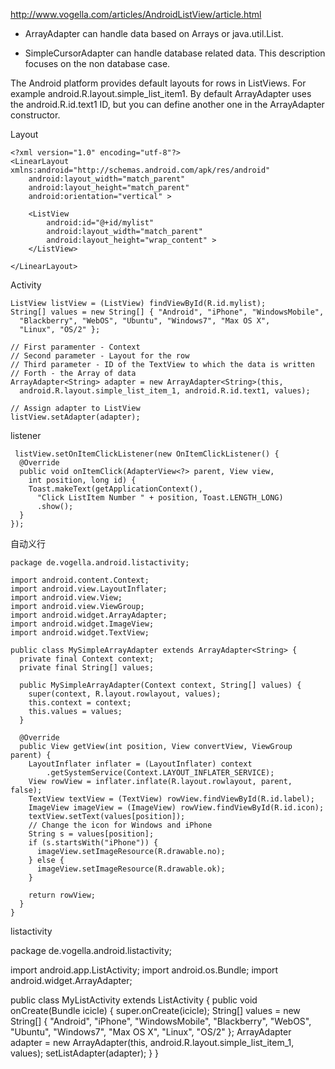 http://www.vogella.com/articles/AndroidListView/article.html


- ArrayAdapter can handle data based on Arrays or java.util.List.

- SimpleCursorAdapter can handle database related data. This description focuses on the non database case.

The Android platform provides default layouts for rows in ListViews. For example android.R.layout.simple_list_item1. By default ArrayAdapter uses the android.R.id.text1 ID, but you can define another one in the ArrayAdapter constructor.

Layout

    <?xml version="1.0" encoding="utf-8"?>
    <LinearLayout xmlns:android="http://schemas.android.com/apk/res/android"
        android:layout_width="match_parent"
        android:layout_height="match_parent"
        android:orientation="vertical" >

        <ListView
            android:id="@+id/mylist"
            android:layout_width="match_parent"
            android:layout_height="wrap_content" >
        </ListView>

    </LinearLayout> 


Activity

    ListView listView = (ListView) findViewById(R.id.mylist);
    String[] values = new String[] { "Android", "iPhone", "WindowsMobile",
      "Blackberry", "WebOS", "Ubuntu", "Windows7", "Max OS X",
      "Linux", "OS/2" };

    // First paramenter - Context
    // Second parameter - Layout for the row
    // Third parameter - ID of the TextView to which the data is written
    // Forth - the Array of data
    ArrayAdapter<String> adapter = new ArrayAdapter<String>(this,
      android.R.layout.simple_list_item_1, android.R.id.text1, values);

    // Assign adapter to ListView
    listView.setAdapter(adapter); 


listener

     listView.setOnItemClickListener(new OnItemClickListener() {
      @Override
      public void onItemClick(AdapterView<?> parent, View view,
        int position, long id) {
        Toast.makeText(getApplicationContext(),
          "Click ListItem Number " + position, Toast.LENGTH_LONG)
          .show();
      }
    }); 



自动义行


	package de.vogella.android.listactivity;

	import android.content.Context;
	import android.view.LayoutInflater;
	import android.view.View;
	import android.view.ViewGroup;
	import android.widget.ArrayAdapter;
	import android.widget.ImageView;
	import android.widget.TextView;

	public class MySimpleArrayAdapter extends ArrayAdapter<String> {
	  private final Context context;
	  private final String[] values;

	  public MySimpleArrayAdapter(Context context, String[] values) {
	    super(context, R.layout.rowlayout, values);
	    this.context = context;
	    this.values = values;
	  }

	  @Override
	  public View getView(int position, View convertView, ViewGroup parent) {
	    LayoutInflater inflater = (LayoutInflater) context
	        .getSystemService(Context.LAYOUT_INFLATER_SERVICE);
	    View rowView = inflater.inflate(R.layout.rowlayout, parent, false);
	    TextView textView = (TextView) rowView.findViewById(R.id.label);
	    ImageView imageView = (ImageView) rowView.findViewById(R.id.icon);
	    textView.setText(values[position]);
	    // Change the icon for Windows and iPhone
	    String s = values[position];
	    if (s.startsWith("iPhone")) {
	      imageView.setImageResource(R.drawable.no);
	    } else {
	      imageView.setImageResource(R.drawable.ok);
	    }

	    return rowView;
	  }
	} 

listactivity

package de.vogella.android.listactivity;

import android.app.ListActivity;
import android.os.Bundle;
import android.widget.ArrayAdapter;

public class MyListActivity extends ListActivity {
  public void onCreate(Bundle icicle) {
    super.onCreate(icicle);
    String[] values = new String[] { "Android", "iPhone", "WindowsMobile",
        "Blackberry", "WebOS", "Ubuntu", "Windows7", "Max OS X",
        "Linux", "OS/2" };
    ArrayAdapter<String> adapter = new ArrayAdapter<String>(this,
        android.R.layout.simple_list_item_1, values);
    setListAdapter(adapter);
  }
} 


